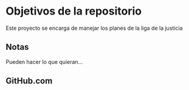 # Objetivos de la repositorio

Este proyecto se encarga de manejar los planes de la liga de la justicia


## Notas
Pueden hacer lo que quieran...

## GitHub.com
